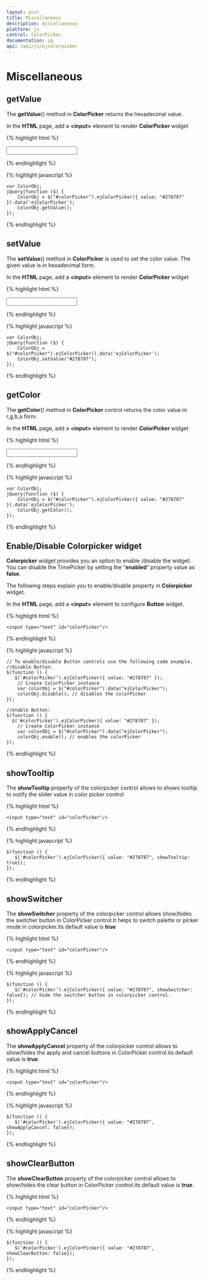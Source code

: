 ```yaml
---
layout: post
title: Miscellaneous
description: miscellaneous
platform: js
control: ColorPicker
documentation: ug
api: /api/js/ejcolorpicker
---
```


# Miscellaneous

## getValue

The **getValue**() method in **ColorPicker** returns the hexadecimal value.

In the **HTML** page, add a **&lt;input&gt;** element to render **ColorPicker** widget

{% highlight html %}

<input type="text" id="colorPicker" />    

{% endhighlight %}

{% highlight javascript %}

 
    var ColorObj;
    jQuery(function ($) {
        ColorObj = $("#colorPicker").ejColorPicker({ value: "#278787" }).data('ejColorPicker');
        ColorObj.getValue();
    });

{% endhighlight %}


## setValue

The **setValue**() method in **ColorPicker** is used to set the color value. The given value is in hexadecimal form.

In the **HTML** page, add a **&lt;input&gt;** element to render **ColorPicker** widget

{% highlight html %}


<input type="text" id="colorPicker" />    

{% endhighlight %}

{% highlight javascript %}
 
    var ColorObj;
    jQuery(function ($) {
        ColorObj = $("#colorPicker").ejColorPicker().data('ejColorPicker');
        ColorObj.setValue("#278787");
    });

{% endhighlight %}


## getColor

The **getColor**() method in **ColorPicker** control returns the color value in r,g,b,a form.

In the **HTML** page, add a **&lt;input&gt;** element to render **ColorPicker** widget

{% highlight html %}


<input type="text" id="colorPicker" />    

{% endhighlight %}

{% highlight javascript %}

 
    var ColorObj;
    jQuery(function ($) {
        ColorObj = $("#colorPicker").ejColorPicker({ value: "#278787" }).data('ejColorPicker');
        ColorObj.getColor();
    });

{% endhighlight %}

## Enable/Disable Colorpicker widget

**Colorpicker** widget provides you an option to enable /disable the widget. You can disable the TimePicker by setting the “**enabled**” property value as **false**.

The following steps explain you to enable/disable property in **Colorpicker** widget.

In the **HTML** page, add a **&lt;input&gt;** element to configure **Button** widget.

{% highlight html %}


    <input type="text" id="colorPicker"/> 

{% endhighlight %}

{% highlight javascript %}

    // To enable/disable Button controls use the following code example.
    //disable Button:
    $(function () {
       $('#colorPicker').ejColorPicker({ value: "#278787" });
        // Create ColorPicker instance
        var colorObj = $("#colorPicker").data("ejColorPicker");
        colorObj.disable(); // disables the colorPicker
    });

    //enable Button:
    $(function () {
      $('#colorPicker').ejColorPicker({ value: "#278787" });
        // Create ColorPicker instance
        var colorObj = $("#colorPicker").data("ejColorPicker");
        colorObj.enable(); // enables the colorPicker
    });

{% endhighlight %}



## showTooltip

The **showTooltip** property of the colorpicker control allows to shows tooltip to notify the slider value in color picker control

{% highlight html %}


    <input type="text" id="colorPicker"/>    

{% endhighlight %}

{% highlight javascript %}

    $(function () {
       $('#colorPicker').ejColorPicker({ value: "#278787", showTooltip: true});
    });

{% endhighlight %}


## showSwitcher

The **showSwitcher** property of the colorpicker control allows show/hides the switcher button in ColorPicker control.It helps to switch palette or picker mode in colorpicker.its default value is **true**

{% highlight html %}


    <input type="text" id="colorPicker"/>    

{% endhighlight %}

{% highlight javascript %}

    $(function () {
       $('#colorPicker').ejColorPicker({ value: "#278787", showSwitcher: false}); // hide the switcher button in colorpicker control.
    });

{% endhighlight %}


## showApplyCancel

The **showApplyCancel** property of the colorpicker control allows to show/hides the apply and cancel buttons in ColorPicker control.its default value is **true**.

{% highlight html %}


    <input type="text" id="colorPicker"/>    

{% endhighlight %}

{% highlight javascript %}

    $(function () {
       $('#colorPicker').ejColorPicker({ value: "#278787", showApplyCancel: false});
    });

{% endhighlight %}


## showClearButton

The **showClearButton** property of the colorpicker control allows to show/hides the clear button in ColorPicker control.its default value is **true**.

{% highlight html %}

    <input type="text" id="colorPicker"/>    

{% endhighlight %}

{% highlight javascript %}

    $(function () {
       $('#colorPicker').ejColorPicker({ value: "#278787", showClearButton: false});
    });

{% endhighlight %}
